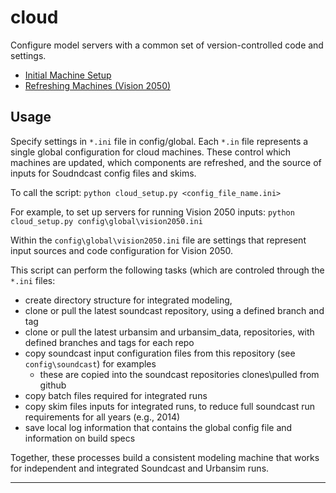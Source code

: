 # cloud

Configure model servers with a common set of version-controlled code and settings. 
- [Initial Machine Setup](https://github.com/psrc/cloud/wiki/AWS-Machine-Set-Up)
- [Refreshing Machines (Vision 2050)](https://github.com/psrc/cloud/wiki/Refreshing-Machines)

## Usage

Specify settings in `*.ini` file in config/global.
Each `*.in` file represents a single global configuration for cloud machines.
These control which machines are updated, which components are refreshed,
and the source of inputs for Soudndcast config files and skims. 

To call the script:
`python cloud_setup.py <config_file_name.ini>`

For example, to set up servers for running Vision 2050 inputs:
`python cloud_setup.py config\global\vision2050.ini`

Within the `config\global\vision2050.ini` file are settings that
represent input sources and code configuration for Vision 2050. 

This script can perform the following tasks (which are controled through the `*.ini` files:
- create directory structure for integrated modeling,
- clone or pull the latest soundcast repository, using a defined branch and tag
- clone or pull the latest urbansim and urbansim_data, repositories, with defined branches and tags for each repo
- copy soundcast input configuration files from this repository (see `config\soundcast`) for examples
    - these are copied into the soundcast repositories clones\pulled from github
- copy batch files required for integrated runs
- copy skim files inputs for integrated runs, to reduce full soundcast run requirements for all years (e.g., 2014)
- save local log information that contains the global config file and information on build specs

Together, these processes build a consistent modeling machine that works for independent and integrated Soundcast and Urbansim runs.

----

